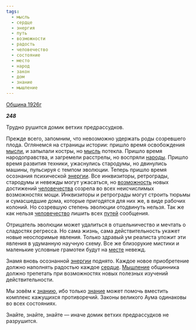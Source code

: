 ```yaml
---
tags:
  - мысль
  - сердце
  - энергия
  - путь
  - возможности
  - радость
  - человечество
  - состояние
  - место
  - народ
  - закон
  - дом
  - знание
  - мышление
---
```

[Община 1926г](https://127.0.0.1:4002/agni/1926)

___248___

Трудно рушится домик ветхих предрассудков.   

Прежде всего, запомним, что невозможно удержать роды созревшего плода. Оглянемся на страницы истории: пришло время освобождения [мысли](../../../tags/#[мысль](../../../tags/#мысль)), и запылали костры, но [мысль](../../../tags/#мысль) потекла. Пришло время народоправства, и загремели расстрелы, но воспряли [народы](../../../tags/#народ). Пришло время развития техники, ужаснулись стародумы, но двинулись машины, пульсируя с темпом эволюции. Теперь пришло время осознания психической [энергии](../../../tags/#энергия). Все инквизиторы, ретрограды, стародумы и невежды могут ужасаться, но [возможность](../../../tags/#возможности) новых достижений [человечества](../../../tags/#[человечество](../../../tags/#человечество)) созрела во всех неисчислимых возможностях мощи. Инквизиторы и ретрограды могут строить тюрьмы и сумасшедшие дома, которые пригодятся для них же, в виде рабочих колоний. Но созревшую степень эволюции отодвинуть нельзя. Так же как нельзя [человечество](../../../tags/#человечество) лишить всех [путей](../../../tags/#путь) сообщения.   

Отрицатель эволюции может удалиться в отшельничество и мечтать о сладостях регресса. Но сама жизнь, сама действительность укажет новые неоспоримые явления. Только здравый ум реалиста уложит эти явления в удуманную научную схему. Все же близорукие мистики и маленькие условные грамотеи будут на [месте](../../../tags/#место) невежд.   

Знамя вновь осознанной [энергии](../../../tags/#энергия) поднято. Каждое новое приобретение должно наполнять радостью каждое [сердце](../../../tags/#сердце). [Мышление](../../../tags/#мышление) общинника должно трепетать при возможностях новых полезных изучений действительности.   

Мы зовём к [знанию](../../../tags/#[знание](../../../tags/#знание)), ибо только [знание](../../../tags/#знание) может помочь вместить комплекс кажущихся противоречий. Законы великого Аума одинаковы во всех состояниях.   

Знайте, знайте, знайте — иначе домик ветхих предрассудков не разрушится.   

